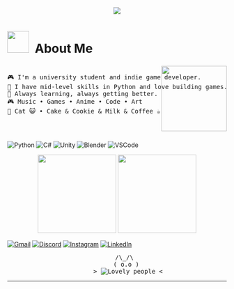 <!-- แบนเนอร์เท่ ๆ -->
<div align="center">
<img src="https://capsule-render.vercel.app/api?type=waving&color=0d1117,4e91f9,0d1117&height=250&section=header&text=Yoo%20I'm%20BKung!&fontSize=50&fontColor=ffffff&animation=twinkling" />
</div>

# <img src="https://user-images.githubusercontent.com/74038190/213844263-a8897a51-32f4-4b3b-b5c2-e1528b89f6f3.png" width="50px" /> &nbsp;About Me

###

<pre>
  <img align="right" height="150" src="https://i.pinimg.com/736x/98/cc/1f/98cc1f81461402fad97bd5731e97d382.jpg"  />
🎮 I'm a university student and indie game developer.  
🐍 I have mid-level skills in Python and love building games.  
🚀 Always learning, always getting better.  
🎮 Music • Games • Anime • Code • Art  
🐾 Cat 😺 • Cake & Cookie & Milk & Coffee ☕
</pre>

###

![Python](https://img.shields.io/badge/Python-3776AB?style=for-the-badge&logo=python&logoColor=white)
![C#](https://img.shields.io/badge/C%23-239120?style=for-the-badge&logo=c-sharp&logoColor=white)
![Unity](https://img.shields.io/badge/Unity-000000?style=for-the-badge&logo=unity&logoColor=white)
![Blender](https://img.shields.io/badge/Blender-F5792A?style=for-the-badge&logo=blender&logoColor=white)
![VSCode](https://img.shields.io/badge/VS_Code-007ACC?style=for-the-badge&logo=visual-studio-code&logoColor=white)

<p align="center">
  <img src="https://github-readme-stats.vercel.app/api/top-langsusername=BKungBK&show_icons=true&theme=tokyonight&hide_border=true&border_radius=10" height="180"/>
  <img src="https://github-readme-streak-stats.herokuapp.com/?user=BKungBK&theme=tokyonight&hide_border=true&border_radius=10" height="180"/>
</p>

[![Gmail](https://img.shields.io/badge/-bkungbk12@gmail.com-c14438?style=for-the-badge&logo=Gmail&logoColor=white)](mailto:bkungbk12@gmail.com)
[![Discord](https://img.shields.io/badge/Discord-bkungbk-7289DA?style=for-the-badge&logo=discord&logoColor=white)](https://discord.com/users/yourdiscordid)
[![Instagram](https://img.shields.io/badge/Instagram-@bkung_bk-E4405F?style=for-the-badge&logo=instagram&logoColor=white)](https://www.instagram.com/bkung_bk/)
[![LinkedIn](https://img.shields.io/badge/LinkedIn-Coming%20Soon-blue?style=for-the-badge&logo=linkedin&logoColor=white)](#)

<pre align="center">
      /\_/\  
      ( o.o ) 
      > <img src="https://komarev.com/ghpvc/?username=BKungBK&style=flat-square&color=blue" alt="Lovely people" /> <
</pre>

---
